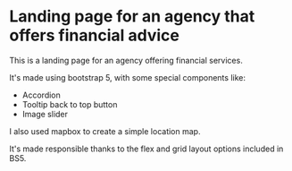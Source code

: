 # Landing page for an agency that offers financial advice

This is a landing page for an agency offering financial services.

It's made using bootstrap 5, with some special components like:

- Accordion
- Tooltip back to top button
- Image slider

I also used mapbox to create a simple location map.

It's made responsible thanks to the flex and grid layout options included in BS5.
